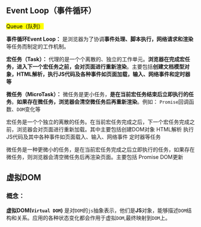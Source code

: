 ## Event Loop（事件循环）

<mark>Queue（队列）</mark>

**事件循环Event Loop：** 是浏览器为了协调**事件处理、脚本执行，网络请求和渲染**等任务而制定的工作机制。

**宏任务（Task）：** 代理的是一个个离散的、独立的工作单元。**浏览器在完成宏任务，进入下一个宏任务之前，会对页面进行重新渲染**。主要包括**创建文档模型对象，HTML解析，执行JS代码及各种事件如页面加载，输入、网络事件和定时器等**

**微任务（MicroTask）：** 微任务是更小任务，**是在当前宏任务结束后立即执行的任务**。**如果存在微任务，浏览器会清空微任务后再重新渲染**。例如： `Promise`回调函数、`DOM`变化等

宏任务是一个个独立的离散的任务。在当前宏任务完成之后，下一个宏任务完成之前，浏览器会对页面进行重新加载。其中主要包括创建DOM对象 HTML解析 执行JS代码及其中各种事件如页面载入、输入、网络事件 定时器等任务

微任务是一种更微小的任务，是在当前宏任务完成之后立即执行的任务，如果存在微任务，则浏览器会清空微任务后再渲染页面。主要包括 Promise  DOM更新



## 虚拟DOM

### 概念：

**虚拟DOM(`Virtual DOM`)** 是对`DOM`的`js`抽象表示，他们是**JS**对象，能够描述`DOM`结构和关系。应用的各种状态变化都会作用于虚拟`DOM`,最终映射到`DOM`上。
